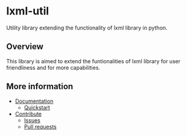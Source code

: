 # lxml-util
Utility library extending the functionality of lxml library in python.


## Overview

This library is aimed to extend the funtionalities of lxml library for user 
friendliness and for more capabilities.


## More information

- [Documentation](https://lxml-util.readthedocs.io/)
  - [Quickstart](https://lxml-util.readthedocs.io/en/latest/quickstart.html)
- [Contribute](https://lxml-util.readthedocs.io/en/latest/contribution.html)
  - [Issues](https://github.com/kascodeo/lxml-util/issues)
  - [Pull requests](https://github.com/kascodeo/lxml-util/pulls)
